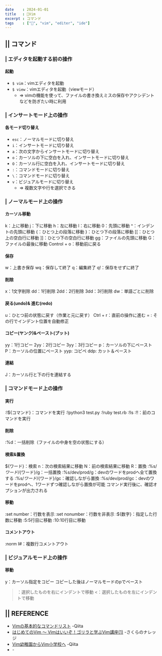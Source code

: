 ```yaml
---
date    : 2024-01-01
title   : 📗Vim 
excerpt : コマンド
tags    : ["📗", "vim", "editer", "ide"]
---
```


## || コマンド
### | エディタを起動する前の操作
#### 起動
* `$ vim`：vimエディタを起動
* `$ view`：vimエディタを起動（viewモード）
    * => vimの機能を使って、ファイルの書き換えミスの保存やアクシデントなどを防ぎたい時に利用


### | インサートモード上の操作
#### 各モード切り替え
* `esc`：ノーマルモードに切り替え
* `i`：インサートモードに切り替え
* `a`：次の文字からインサートモードに切り替え
* `o`：カーソルの下に空白を入れ、インサートモードに切り替え
* `O`：カーソル行に空白を入れ、インサートモードに切り替え
* `:`：コマンドモードに切り替え
* `\`：コマンドモードに切り替え
* `v`：ビジュアルモードに切り替え
    * => 複数文字や行を選択できる


### | ノーマルモード上の操作
#### カーソル移動
k：上に移動
j：下に移動
h：左に移動
l：右に移動
0：先頭に移動
^：インデントの先頭に移動
{：ひとつ上の段落に移動
}：ひとつ下の段落に移動
[[：ひとつ上の空白行に移動
]]：ひとつ下の空白行に移動
gg：ファイルの先頭に移動
G：ファイルの最後に移動
Control + o：移動前に戻る

#### 保存
w：上書き保存
wq：保存して終了
q：編集終了
q!：保存をせずに終了

#### 削除
x：1文字削除
dd：1行削除
2dd：2行削除
3dd：3行削除
dw：単語ごとに削除

#### 戻る(undo)& 進む(redo)
u：ひとつ前の状態に戻す（作業と元に戻す）
Ctrl + r：直前の操作に進む
= : その行でインデント位置を自動修正

#### コピー(ヤンク)&ペースト(プット)
yy：1行コピー
2yy：2行コピー
3yy：3行コピー
p：カーソルの下にペースト
P：カーソルの位置にペースト
yyp: コピペ
ddp: カット＆ペースト

#### 連結
J：カーソル行と下の行を連結する


### | コマンドモード上の操作
#### 実行
:!${コマンド}：コマンドを実行
:!python3 test.py
:!ruby test.rb
:!ls
:!!：前のコマンドを実行

#### 削除
:%d：一括削除（ファイルの中身を空の状態にする）

#### 検索&置換
\${ワード}：検索
n：次の検索結果に移動
N：前の検索結果に移動
R：置換
:%s/${ワード}/${ワード}/g：一括置換
:%s/dev/prod/g：devのワードをprodへ全て置換する
:%s/${ワード}/${ワード}/gc：確認しながら置換
:%s/dev/prod/gc：devのワードをprodへ、1ワードずつ確認しながら置換が可能
コマンド実行後に、確認オプションが出力される

#### 移動
:set number：行数を表示
:set nonumber：行数を非表示
:${数字}：指定した行数に移動
:5:5行目に移動
:10:10行目に移動

#### コメントアウト
:norm I#：複数行コメントアウト



### | ビジュアルモード上の操作
#### 移動
y：カーソル指定をコピー
コピーした後はノーマルモードのpでペースト
>：選択したものを右にインデントで移動
<：選択したものを左にインデントで移動





## || REFERENCE
- [Vimの基本的なコマンドリスト](https://qiita.com/moko_Swallows/items/be918efda9cfebcbf6b6) -Qiita
- [はじめてのVim 〜 Vimはいいぞ！ゴリラと学ぶVim講座(1)](https://knowledge.sakura.ad.jp/21687/) -さくらのナレッジ
- [Vim幼稚園からVim小学校へ](https://qiita.com/hachi8833/items/7beeee825c11f7437f54) -Qiita 
- []() -
